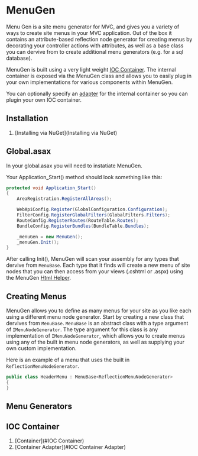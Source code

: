 MenuGen
===

Menu Gen is a site menu generator for MVC, and gives you a variety of ways to create site menus in your MVC 
application. Out of the box it contains an attribute-based reflection node generator for creating menus by 
decorating your controller actions with attributes, as well as a base class you can dervive from to create 
additional menu generators (e.g. for a sql database).

MenuGen is built using a very light weight [IOC Container](https://github.com/officert/MenuGen/wiki/IOC-Container). 
The internal container is exposed via the MenuGen class and allows you to easily plug in your own implementations 
for various components within MenuGen.

You can optionally specify an [adapter](https://github.com/officert/MenuGen/wiki/IOC-Container-Adapter) for the 
internal container so you can plugin your own IOC container.

## Installation

1. [Installing via NuGet](Installing via NuGet)

## Global.asax

In your global.asax you will need to instatiate MenuGen.

Your Application_Start() method should look something like this:
``` c#
protected void Application_Start()
{
    AreaRegistration.RegisterAllAreas();

    WebApiConfig.Register(GlobalConfiguration.Configuration);
    FilterConfig.RegisterGlobalFilters(GlobalFilters.Filters);
    RouteConfig.RegisterRoutes(RouteTable.Routes);
    BundleConfig.RegisterBundles(BundleTable.Bundles);

    _menuGen = new MenuGen();
    _menuGen.Init();
}
```
After calling Init(), MenuGen will scan your assembly for any types that dervive from `MenuBase`. 
Each type that it finds will create a new menu of site nodes that you can then access from your views
(.cshtml or .aspx) using the MenuGen [Html Helper](https://github.com/officert/MenuGen/wiki/Html-Helper).

## Creating Menus

MenuGen allows you to define as many menus for your site as you like each using a different menu node generator. 
Start by creating a new class that dervives from `MenuBase`. `MenuBase` is an abstract class with a type argument of
`IMenuNodeGenerator`. The type argument for this class is any implementation of `IMenuNodeGenerator`, which allows
you to create menus using any of the built in menu node generators, as well as supplying your own custom
implementation.

Here is an example of a menu that uses the built in `ReflectionMenuNodeGenerator`.
``` c#
public class HeaderMenu : MenuBase<ReflectionMenuNodeGenerator>
{
}
```

## Menu Generators

## IOC Container

1. [Container](#IOC Container)
2. [Container Adapter](#IOC Container Adapter)
